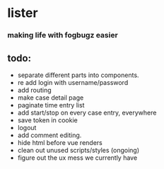 # lister
### making life with fogbugz easier

## todo:
- separate different parts into components.
- re add login with username/password
- add routing
- make case detail page
- paginate time entry list
- add start/stop on every case entry, everywhere
- save token in cookie
- logout
- add comment editing.
- hide html before vue renders
- clean out unused scripts/styles (ongoing)
- figure out the ux mess we currently have
